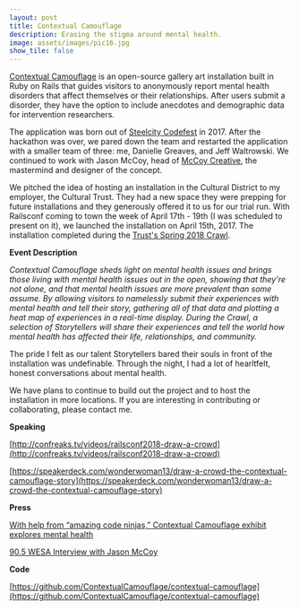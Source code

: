 ```yaml
---
layout: post
title: Contextual Camouflage
description: Erasing the stigma around mental health. 
image: assets/images/pic16.jpg
show_tile: false
---
```


[Contextual Camouflage](https://contextualcamouflage.com/) is an open-source gallery art installation built in Ruby on Rails that guides visitors to anonymously report mental health disorders that affect themselves or their relationships. After users submit a disorder, they have the option to include anecdotes and demographic data for intervention researchers.

The application was born out of [Steelcity Codefest](http://steelcitycodefest.org/) in 2017. After the hackathon was over, we pared down the team and restarted the application with a smaller team of three: me, Danielle Greaves, and Jeff Waltrowski. We continued to work with Jason McCoy, head of [McCoy Creative](https://www.mckoycreative.com/contextual-camouflage), the mastermind and designer of the concept. 

We pitched the idea of hosting an installation in the Cultural District to my employer, the Cultural Trust. They had a new space they were prepping for future installations and they generously offered it to us for our trial run. With Railsconf coming to town the week of April 17th - 19th (I was scheduled to present on it), we launched the installation on April 15th, 2017. The installation completed during the [Trust's Spring 2018 Crawl](https://crawl.trustarts.org/). 

__Event Description__

_Contextual Camouflage sheds light on mental health issues and brings those living with mental health issues out in the open, showing that they're not alone, and that mental health issues are more prevalent than some assume. By allowing visitors to namelessly submit their experiences with mental health and tell their story, gathering all of that data and plotting a heat map of experiences in a real-time display. During the Crawl, a selection of Storytellers will share their experiences and tell the world how mental health has affected their life, relationships, and community._

The pride I felt as our talent Storytellers bared their souls in front of the installation was undefinable. Through the night, I had a lot of hearltfelt, honest conversations about mental health. 

We have plans to continue to build out the project and to host the installation in more locations. If you are interesting in contributing or collaborating, please contact me. 

__Speaking__

[http://confreaks.tv/videos/railsconf2018-draw-a-crowd](http://confreaks.tv/videos/railsconf2018-draw-a-crowd)


[https://speakerdeck.com/wonderwoman13/draw-a-crowd-the-contextual-camouflage-story](https://speakerdeck.com/wonderwoman13/draw-a-crowd-the-contextual-camouflage-story)

__Press__

[With help from “amazing code ninjas,” Contextual Camouflage exhibit explores mental health](https://www.nextpittsburgh.com/latest-news/art-and-technology-converge-to-destigmatize-mental-disorders-in-contextual-camouflage-gallery-crawl-exhibit/)

[90.5 WESA Interview with Jason McCoy](https://www.wesa.fm/term/contextual-camouflage)

__Code__

[https://github.com/ContextualCamouflage/contextual-camouflage](https://github.com/ContextualCamouflage/contextual-camouflage)

